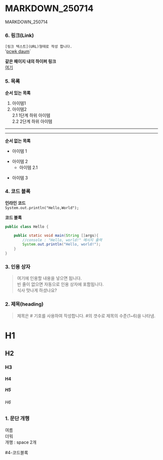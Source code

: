 # MARKDOWN_250714
MARKDOWN_250714

### 6. 링크(Link)
`[링크 텍스트](URL)형태로 작성 합니다.`   
'[pcwk daum](https://cafe.daum.net/pcwk)`

**같은 패이지 내의 하이퍼 링크**  
[여기](#4-코드-블록)

### 5. 목록
**순서 있는 목록**
1. 아이템1
2. 아이템2  
   2.1 1단계 하위 아이템  
   2.2 2단계 하위 아이템
---
***
**순서 없는 목록**
+ 아이템 1  
- 아이템 2  
   - 아이템 2.1
* 아이템 3

### 4. 코드 블록
**인라인 코드**  
`System.out.println("Hello,World");`

**코드 블록**
```Java
public class Hello {

	public static void main(String []args){
		//console : "Hello, world!" 메시지 출력
		System.out.println("Hello, world!");
	}
}
```

### 3. 인용 상자
> 여기에 인용할 내용을 넣으면 됩니다.  
> 빈 줄이 없으면 자동으로 인용 상자에 포함됩니다.  
식사 맛나게 하셨나요?

### 2. 제목(heading)
> 제목은 # 기호를 사용하여 작성합니다. #의 갯수로 제목의 수준(1~6)을 나타냄.
# H1
## H2
### H3
#### H4
##### H5
###### H6

### 1. 문단 개행
여름   
더워  
개행 : space 2개  

#4-코드블록
